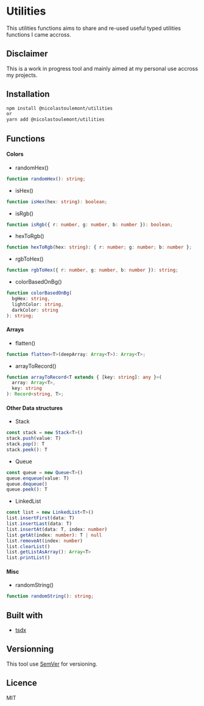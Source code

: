 # Utilities

This utilities functions aims to share and re-used useful typed utilities functions I came accross.

## Disclaimer

This is a work in progress tool and mainly aimed at my personal use accross my projects.

## Installation

```bash
npm install @nicolastoulemont/utilities
or
yarn add @nicolastoulemont/utilities
```

## Functions

#### Colors

- randomHex()

```typescript
function randomHex(): string;
```

- isHex()

```typescript
function isHex(hex: string): boolean;
```

- isRgb()

```typescript
function isRgb({ r: number, g: number, b: number }): boolean;
```

- hexToRgb()

```typescript
function hexToRgb(hex: string): { r: number; g: number; b: number };
```

- rgbToHex()

```typescript
function rgbToHex({ r: number, g: number, b: number }): string;
```

- colorBasedOnBg()

```typescript
function colorBasedOnBg(
  bgHex: string,
  lightColor: string,
  darkColor: string
): string;
```

#### Arrays

- flatten()

```typescript
function flatten<T>(deepArray: Array<T>): Array<T>;
```

- arrayToRecord()

```typescript
function arrayToRecord<T extends { [key: string]: any }>(
  array: Array<T>,
  key: string
): Record<string, T>;
```

#### Other Data structures

- Stack

```typescript
const stack = new Stack<T>()
stack.push(value: T)
stack.pop(): T
stack.peek(): T
```

- Queue

```typescript
const queue = new Queue<T>()
queue.enqueue(value: T)
queue.dequeue()
queue.peek(): T
```

- LinkedList

```typescript
const list = new LinkedList<T>()
list.insertFirst(data: T)
list.insertLast(data: T)
list.insertAt(data: T, index: number)
list.getAt(index: number): T | null
list.removeAt(index: number)
list.clearList()
list.getListAsArray(): Array<T>
list.printList()
```

#### Misc

- randomString()

```typescript
function randomString(): string;
```

## Built with

- [tsdx](https://github.com/jaredpalmer/tsdx)

## Versionning

This tool use [SemVer](http://semver.org/) for versioning.

## Licence

MIT
